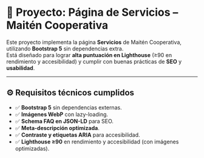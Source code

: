 # 📄 Proyecto: Página de Servicios – Maitén Cooperativa

Este proyecto implementa la página **Servicios** de Maitén Cooperativa, utilizando **Bootstrap 5** sin dependencias extra.  
Está diseñado para lograr **alta puntuación en Lighthouse** (≥90 en rendimiento y accesibilidad) y cumplir con buenas prácticas de **SEO** y **usabilidad**.

---

## ⚙️ Requisitos técnicos cumplidos
- ✅ **Bootstrap 5** sin dependencias externas.  
- ✅ **Imágenes WebP** con lazy-loading.  
- ✅ **Schema FAQ en JSON-LD** para SEO.  
- ✅ **Meta-descripción optimizada**.  
- ✅ **Contraste y etiquetas ARIA** para accesibilidad.  
- ✅ **Lighthouse ≥90** en rendimiento y accesibilidad (con imágenes optimizadas).  